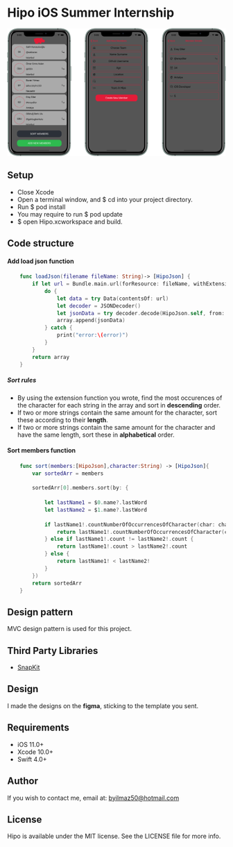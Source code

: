 # Hipo iOS Summer Internship
<img src="https://raw.githubusercontent.com/burakylmz50/Hipo-iOS-Summer-Internship/master/Images/screenShots.png" />

## Setup
* Close Xcode
* Open a terminal window, and $ cd into your project directory.
* Run $ pod install
* You may require to run $ pod update
* $ open Hipo.xcworkspace and build.

## Code structure

#### Add load json function
```swift
    func loadJson(filename fileName: String)-> [HipoJson] {
        if let url = Bundle.main.url(forResource: fileName, withExtension: "json") {
            do {
                let data = try Data(contentsOf: url)
                let decoder = JSONDecoder()
                let jsonData = try decoder.decode(HipoJson.self, from: data)
                array.append(jsonData)
            } catch {
                print("error:\(error)")
            }
        }
        return array
    }
```
##### Sort rules
* By using the extension function you wrote, find the most occurences of the character for each string in the array and sort in **descending** order.
* If two or more strings contain the same amount for the character, sort these according to their **length**.
* If two or more strings contain the same amount for the character and have the same length, sort these in **alphabetical** order.
#### Sort members function
```swift
    func sort(members:[HipoJson],character:String) -> [HipoJson]{
        var sortedArr = members
        
        sortedArr[0].members.sort(by: {
            
            let lastName1 = $0.name?.lastWord
            let lastName2 = $1.name?.lastWord
            
            if lastName1!.countNumberOfOccurrencesOfCharacter(char: character) != lastName2!.countNumberOfOccurrencesOfCharacter(char: character) {
                return lastName1!.countNumberOfOccurrencesOfCharacter(char: character) > lastName2!.countNumberOfOccurrencesOfCharacter(char: character)
            } else if lastName1!.count != lastName2!.count {
                return lastName1!.count > lastName2!.count
            } else {
                return lastName1! < lastName2!
            }
        })
        return sortedArr
    }
```
## Design pattern
MVC design pattern is used for this project.

## Third Party Libraries
* <a href="https://github.com/SnapKit/SnapKit">SnapKit</a>

## Design
I made the designs on the **figma**, sticking to the template you sent.

## Requirements
* iOS 11.0+
* Xcode 10.0+
* Swift 4.0+

## Author
If you wish to contact me, email at: byilmaz50@hotmail.com

## License
Hipo is available under the MIT license. See the LICENSE file for more info.
